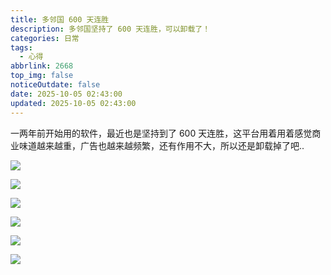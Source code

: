 ```yaml
---
title: 多邻国 600 天连胜
description: 多邻国坚持了 600 天连胜，可以卸载了！
categories: 日常
tags:
  - 心得
abbrlink: 2668
top_img: false
noticeOutdate: false
date: 2025-10-05 02:43:00
updated: 2025-10-05 02:43:00
---
```


一两年前开始用的软件，最近也是坚持到了 600 天连胜，这平台用着用着感觉商业味道越来越重，广告也越来越频繁，还有作用不大，所以还是卸载掉了吧..

![](/img/1759603067676.webp)

![](/img/1759603067683.webp)

![](/img/1759603067667.webp)

![](/img/1759603067660.webp)

![](/img/1759603067624.webp)

![](/img/1759603067616.webp)
